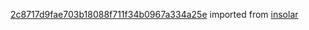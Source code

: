 [2c8717d9fae703b18088f711f34b0967a334a25e](https://github.com/insolar/insolar/commit/2c8717d9fae703b18088f711f34b0967a334a25e) imported from [insolar](https://github.com/insolar/insolar)
